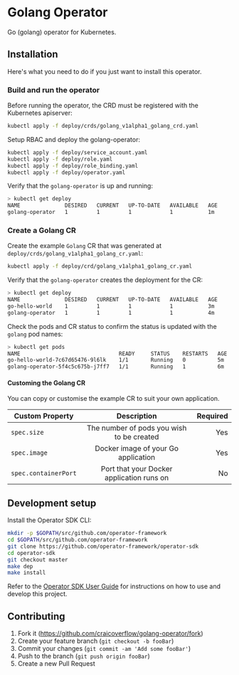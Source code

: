 # Golang Operator

Go (golang) operator for Kubernetes.

## Installation

Here's what you need to do if you just want to install this operator.

### Build and run the operator

Before running the operator, the CRD must be registered with the Kubernetes apiserver:

```sh
kubectl apply -f deploy/crds/golang_v1alpha1_golang_crd.yaml
```

Setup RBAC and deploy the golang-operator:

```sh
kubectl apply -f deploy/service_account.yaml
kubectl apply -f deploy/role.yaml
kubectl apply -f deploy/role_binding.yaml
kubectl apply -f deploy/operator.yaml
```

Verify that the `golang-operator` is up and running:

```sh
> kubectl get deploy
NAME              DESIRED   CURRENT   UP-TO-DATE   AVAILABLE   AGE
golang-operator   1         1         1            1           1m
```

### Create a Golang CR

Create the example `Golang` CR that was generated at `deploy/crds/golang_v1alpha1_golang_cr.yaml`:

```sh
kubectl apply -f deploy/crd/golang_v1alpha1_golang_cr.yaml
```

Verify that the `golang-operator` creates the deployment for the CR:

```sh
> kubectl get deploy
NAME              DESIRED   CURRENT   UP-TO-DATE   AVAILABLE   AGE
go-hello-world    1         1         1            1           3m
golang-operator   1         1         1            1           4m
```

Check the pods and CR status to confirm the status is updated with the `golang` pod names:

```sh
> kubectl get pods
NAME                               READY     STATUS    RESTARTS   AGE
go-hello-world-7c67d65476-9l6lk    1/1       Running   0          5m
golang-operator-5f4c5c675b-j7ff7   1/1       Running   1          6m
```

#### Customing the Golang CR

You can copy or customise the example CR to suit your own application.

| Custom Property      |      Description                          | Required |
|----------------------|:-----------------------------------------:|---------:|
| `spec.size`          | The number of pods you wish to be created | Yes      |
| `spec.image`         | Docker image of your Go application       | Yes      |
| `spec.containerPort` | Port that your Docker application runs on | No       |

## Development setup

Install the Operator SDK CLI:

```sh
mkdir -p $GOPATH/src/github.com/operator-framework
cd $GOPATH/src/github.com/operator-framework
git clone https://github.com/operator-framework/operator-sdk
cd operator-sdk
git checkout master
make dep
make install
```

Refer to the [Operator SDK User Guide][operator-sdk-user-guide] for instructions on how to use and develop this project.

## Contributing

1. Fork it (<https://github.com/craicoverflow/golang-operator/fork>)
2. Create your feature branch (`git checkout -b fooBar`)
3. Commit your changes (`git commit -am 'Add some fooBar'`)
4. Push to the branch (`git push origin fooBar`)
5. Create a new Pull Request

<!-- Markdown link & img dfn's -->
[npm-image]: https://img.shields.io/npm/v/datadog-metrics.svg?style=flat-square
[npm-url]: https://npmjs.org/package/datadog-metrics
[npm-downloads]: https://img.shields.io/npm/dm/datadog-metrics.svg?style=flat-square
[travis-image]: https://img.shields.io/travis/dbader/node-datadog-metrics/master.svg?style=flat-square
[travis-url]: https://travis-ci.org/dbader/node-datadog-metrics
[wiki]: https://github.com/yourname/yourproject/wiki
[operator-sdk-user-guide]: https://github.com/operator-framework/operator-sdk/blob/master/doc/user-guide.md